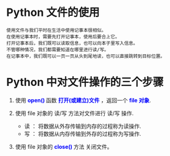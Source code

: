 # Python 文件的使用

    使用文件与我们平时在生活中使用记事本很相似。
    在使用记事本时，需要先打开记事本，使用后要合上它。
    打开记事本后，我们既可以读取信息，也可以向本子里写入信息。
    不管哪种情况，我们都需要知道在哪里进行读/写。
    在记事本中，我们既可以一页一页从头到尾地读，也可以直接跳转到目标位置。

# Python 中对文件操作的三个步骤

1. 使用 **<font color="blue"> open() </font>** 函数 **<font color="blue">打开(或建立)文件</font>** ，返回一个 **<font color="blue">file 对象</font>**.

2. 使用 file 对象的 读/写 方法对文件进行 读/写 操作.
   - 读 ： 将数据从外存传输到内存的过程称为读操作.
   - 写 ： 将数据从内存传输到外存的过程称为写操作.

3. 使用 file 对象的 **<font color="blue"> close() </font>** 方法 关闭文件。